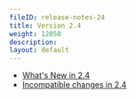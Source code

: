 ```yaml
---
fileID: release-notes-24
title: Version 2.4
weight: 12050
description: 
layout: default
---
```

- [What's New in 2.4](release-notes-new-features24)
- [Incompatible changes in 2.4](release-notes-upgrading-changes24)

